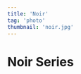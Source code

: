 ```yaml
---
title: 'Noir'
tag: 'photo'
thumbnail: 'noir.jpg'
---
```


# Noir Series

<image-loader height="overview_image_460" image="photo/noir"></image-loader>